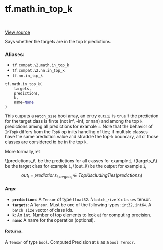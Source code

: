 <div itemscope itemtype="http://developers.google.com/ReferenceObject">
<meta itemprop="name" content="tf.math.in_top_k" />
<meta itemprop="path" content="Stable" />
</div>

# tf.math.in_top_k

<!-- Insert buttons -->

<table class="tfo-notebook-buttons tfo-api" align="left">
</table>

<a target="_blank" href="/code/stable/tensorflow/python/ops/nn_ops.py">View source</a>



<!-- Start diff -->
Says whether the targets are in the top `K` predictions.

### Aliases:

* `tf.compat.v2.math.in_top_k`
* `tf.compat.v2.nn.in_top_k`
* `tf.nn.in_top_k`


``` python
tf.math.in_top_k(
    targets,
    predictions,
    k,
    name=None
)
```



<!-- Placeholder for "Used in" -->

This outputs a `batch_size` bool array, an entry `out[i]` is `true` if the
prediction for the target class is finite (not inf, -inf, or nan) and among
the top `k` predictions among all predictions for example `i`. Note that the
behavior of `InTopK` differs from the `TopK` op in its handling of ties; if
multiple classes have the same prediction value and straddle the top-`k`
boundary, all of those classes are considered to be in the top `k`.

More formally, let

  \\(predictions_i\\) be the predictions for all classes for example `i`,
  \\(targets_i\\) be the target class for example `i`,
  \\(out_i\\) be the output for example `i`,

$$out_i = predictions_{i, targets_i} \in TopKIncludingTies(predictions_i)$$

#### Args:


* <b>`predictions`</b>: A `Tensor` of type `float32`.
  A `batch_size` x `classes` tensor.
* <b>`targets`</b>: A `Tensor`. Must be one of the following types: `int32`, `int64`.
  A `batch_size` vector of class ids.
* <b>`k`</b>: An `int`. Number of top elements to look at for computing precision.
* <b>`name`</b>: A name for the operation (optional).


#### Returns:

A `Tensor` of type `bool`. Computed Precision at `k` as a `bool Tensor`.
